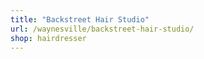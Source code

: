 ```yaml
---
title: "Backstreet Hair Studio"
url: /waynesville/backstreet-hair-studio/
shop: hairdresser
---
```

